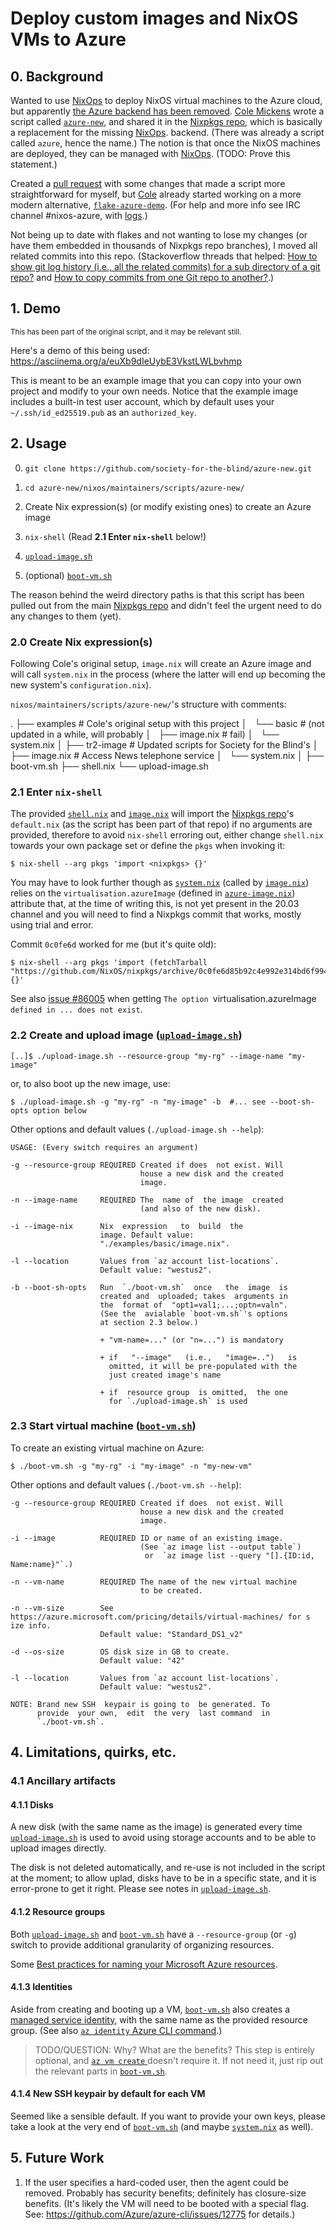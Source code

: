 # Deploy custom images and NixOS VMs to Azure

## 0. Background

Wanted to use [NixOps](https://github.com/NixOS/nixops) to deploy NixOS virtual machines to the Azure cloud, but apparently [the Azure backend has been removed](https://github.com/NixOS/nixops/pull/1131). [Cole Mickens](https://github.com/colemickens) wrote a script called [`azure-new`](https://github.com/NixOS/nixpkgs/tree/master/nixos/maintainers/scripts/azure-new), and shared it in the [Nixpkgs repo](https://github.com/NixOS/nixpkgs), which is basically a replacement for the missing [NixOps](https://github.com/NixOS/nixops).  backend. (There was already a script called `azure`, hence the name.) The notion is that once the NixOS machines are deployed, they can be managed with [NixOps](https://github.com/NixOS/nixops). (TODO: Prove this statement.)

Created a [pull request](https://github.com/NixOS/nixpkgs/pull/95279) with some changes that made a script more straightforward for myself, but [Cole](https://github.com/colemickens) already started working on a more modern alternative, [`flake-azure-demo`](https://github.com/colemickens/flake-azure-demo/tree/dev). (For help and more info see IRC channel #nixos-azure, with [logs](https://logs.nix.samueldr.com/nixos-azure/).)

Not being up to date with flakes and not wanting to lose my changes (or have them embedded in thousands of Nixpkgs repo branches), I moved all related commits into this repo. (Stackoverflow threads that helped: [How to show git log history (i.e., all the related commits) for a sub directory of a git repo?](https://stackoverflow.com/questions/16343659/how-to-show-git-log-history-for-a-sub-directory-of-a-git-repo) and [How to copy commits from one Git repo to another?](https://stackoverflow.com/questions/37471740/how-to-copy-commits-from-one-git-repo-to-another).)

## 1. Demo

<sup>This has been part of the original script, and it may be relevant still.</sup>

Here's a demo of this being used: https://asciinema.org/a/euXb9dIeUybE3VkstLWLbvhmp

This is meant to be an example image that you can copy into your own
project and modify to your own needs. Notice that the example image
includes a built-in test user account, which by default uses your
`~/.ssh/id_ed25519.pub` as an `authorized_key`.

## 2. Usage

0. `git clone https://github.com/society-for-the-blind/azure-new.git`

1. `cd azure-new/nixos/maintainers/scripts/azure-new/`

2. Create Nix expression(s) (or modify existing ones) to create an Azure image

3. `nix-shell` (Read **2.1 Enter `nix-shell`** below!)

4. [`upload-image.sh`](./nixos/maintainers/scripts/azure-new/upload-image.sh)

5. (optional) [`boot-vm.sh`](./nixos/maintainers/scripts/azure-new/boot-vm.sh)

The reason behind the weird directory paths is that this script has been pulled out from the main [Nixpkgs repo](https://github.com/NixOS/nixpkgs) and didn't feel the urgent need to do any changes to them (yet).

### 2.0 Create Nix expression(s)

Following Cole's original setup, `image.nix` will create an Azure image and will call `system.nix` in the process (where the latter will end up becoming the new system's `configuration.nix`).

`nixos/maintainers/scripts/azure-new/`'s structure with comments:

.
├── examples               # Cole's original setup with this project
│   └── basic              # (not updated in a while, will  probably
│       ├── image.nix      #  fail)
│       └── system.nix
│
├── tr2-image              # Updated scripts for Society for the Blind's
│   ├── image.nix          # Access News telephone service
│   └── system.nix
│
├── boot-vm.sh
├── shell.nix
└── upload-image.sh

### 2.1 Enter `nix-shell`

The provided [`shell.nix`](./nixos/maintainers/scripts/azure-new/shell.nix) and [`image.nix`](./nixos/maintainers/scripts/azure-new/examples/basic/image.nix) will import the [Nixpkgs repo](https://github.com/NixOS/nixpkgs)'s `default.nix` (as the script has been part of that repo) if no arguments are provided, therefore to avoid `nix-shell` erroring out, either change `shell.nix` towards your own package set or define the `pkgs` when invoking it:

```text
$ nix-shell --arg pkgs 'import <nixpkgs> {}'
```
You may have to look further though as [`system.nix`](./nixos/maintainers/scripts/azure-new/examples/basic/system.nix) (called by [`image.nix`](./nixos/maintainers/scripts/azure-new/examples/basic/image.nix)) relies on the `virtualisation.azureImage` (defined in [`azure-image.nix`](./nixos/modules/virtualisation/azure-image.nix)) attribute that, at the time of writing this, is not yet present in the 20.03 channel and you will need to find a Nixpkgs commit that works, mostly using trial and error.

Commit `0c0fe6d` worked for me (but it's quite old):

```text
$ nix-shell --arg pkgs 'import (fetchTarball "https://github.com/NixOS/nixpkgs/archive/0c0fe6d85b92c4e992e314bd6f9943413af9a309.tar.gz") {}'
```

See also [issue #86005](https://github.com/NixOS/nixpkgs/issues/86005) when getting `The option `virtualisation.azureImage` defined in ... does not exist`.

### 2.2 Create and upload image ([`upload-image.sh`](./nixos/maintainers/scripts/azure-new/upload-image.sh))

```text
[..]$ ./upload-image.sh --resource-group "my-rg" --image-name "my-image"
```

or, to also boot up the new image, use:

```text
$ ./upload-image.sh -g "my-rg" -n "my-image" -b  #... see --boot-sh-opts option below
```

Other options and default values (`./upload-image.sh --help`):

```text
USAGE: (Every switch requires an argument)

-g --resource-group REQUIRED Created if does  not exist. Will
                             house a new disk and the created
                             image.

-n --image-name     REQUIRED The  name of  the image  created
                             (and also of the new disk).

-i --image-nix      Nix  expression   to  build  the
                    image. Default value:
                    "./examples/basic/image.nix".

-l --location       Values from `az account list-locations`.
                    Default value: "westus2".

-b --boot-sh-opts   Run  `./boot-vm.sh`  once   the  image  is
                    created and  uploaded; takes  arguments in
                    the  format of  "opt1=val1;...;optn=valn".
                    (See the  avialable `boot-vm.sh`'s options
                    at section 2.3 below.)

                    + "vm-name=..." (or "n=...") is mandatory

                    + if   "--image"   (i.e.,   "image=..")   is
                      omitted, it will be pre-populated with the
                      just created image's name

                    + if  resource group  is omitted,  the one
                      for `./upload-image.sh` is used
```

### 2.3 Start virtual machine ([`boot-vm.sh`](./nixos/maintainers/scripts/azure-new/boot-vm.sh))

To create an existing virtual machine on Azure:

```text
$ ./boot-vm.sh -g "my-rg" -i "my-image" -n "my-new-vm"
```

Other options and default values (`./boot-vm.sh --help`):

```text
-g --resource-group REQUIRED Created if does  not exist. Will
                             house a new disk and the created
                             image.

-i --image          REQUIRED ID or name of an existing image.
                             (See `az image list --output table`)
                              or  `az image list --query "[].{ID:id, Name:name}"`.)

-n --vm-name        REQUIRED The name of the new virtual machine
                             to be created.

-n --vm-size        See https://azure.microsoft.com/pricing/details/virtual-machines/ for s
ize info.
                    Default value: "Standard_DS1_v2"

-d --os-size        OS disk size in GB to create.
                    Default value: "42"

-l --location       Values from `az account list-locations`.
                    Default value: "westus2".

NOTE: Brand new SSH  keypair is going to  be generated. To
      provide  your own,  edit  the very  last command  in
      `./boot-vm.sh`.
```

## 4. Limitations, quirks, etc.

### 4.1 Ancillary artifacts

#### 4.1.1 Disks

A new disk (with the same name as the image) is generated every time [`upload-image.sh`](./nixos/maintainers/scripts/azure-new/upload-image.sh) is used to avoid using storage accounts and to be able to upload images directly.

The disk is not deleted automatically, and re-use is not included in the script at the moment; to allow uplad, disks have to be in a specific state, and it is error-prone to get it right. Please see notes in [`upload-image.sh`](./nixos/maintainers/scripts/azure-new/upload-image.sh).

#### 4.1.2 Resource groups

Both [`upload-image.sh`](./nixos/maintainers/scripts/azure-new/upload-image.sh) and [`boot-vm.sh`](./nixos/maintainers/scripts/azure-new/boot-vm.sh) have a `--resource-group` (or `-g`) switch to provide additional granularity of organizing resources.

Some [Best practices for naming your Microsoft Azure resources](https://techcommunity.microsoft.com/t5/itops-talk-blog/best-practices-for-naming-your-microsoft-azure-resources/ba-p/294480).

#### 4.1.3 Identities

Aside from creating and booting up a VM, [`boot-vm.sh`](./nixos/maintainers/scripts/azure-new/boot-vm.sh) also creates a [managed service identity](https://docs.microsoft.com/en-us/azure/active-directory/managed-identities-azure-resources/overview), with the same name as the provided resource group. (See also [`az identity` Azure CLI command](https://docs.microsoft.com/en-us/cli/azure/identity?view=azure-cli-latest#az-identity-create).)

> TODO/QUESTION: Why? What are the benefits? This step is entirely optional, and [ `az vm create` ](https://docs.microsoft.com/en-us/cli/azure/vm?view=azure-cli-latest#az-vm-create) doesn't require it. If not need it, just rip out the relevant parts in [`boot-vm.sh`](./nixos/maintainers/scripts/azure-new/boot-vm.sh).

#### 4.1.4 New SSH keypair by default for each VM

Seemed like a sensible default. If you want to provide your own keys, please take a look at the very end of [`boot-vm.sh`](./nixos/maintainers/scripts/azure-new/boot-vm.sh) (and maybe [`system.nix`](./examples/basic/system.nix) as well).

## 5. Future Work

1. If the user specifies a hard-coded user, then the agent could be removed.
   Probably has security benefits; definitely has closure-size benefits.
   (It's likely the VM will need to be booted with a special flag. See:
   https://github.com/Azure/azure-cli/issues/12775 for details.)
